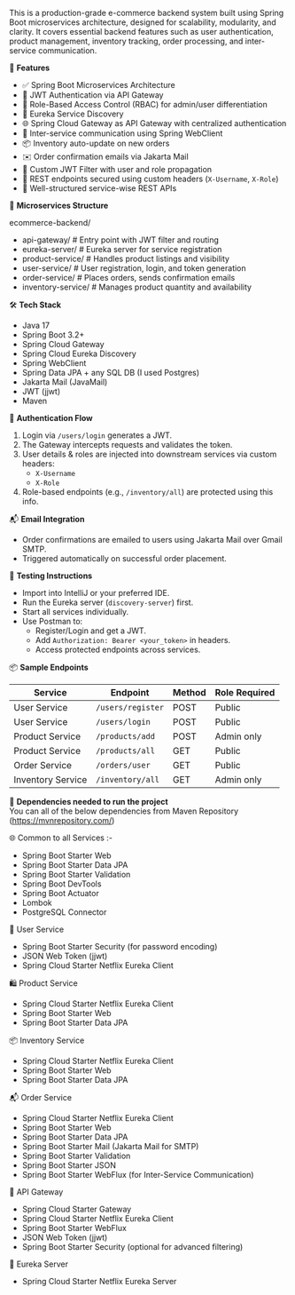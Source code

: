 This is a production-grade e-commerce backend system built using Spring Boot microservices architecture, designed for scalability, modularity, and clarity. It covers essential backend features such as user authentication, product management, inventory tracking, order processing, and inter-service communication.


🚀 **Features**

- ✅ Spring Boot Microservices Architecture
- 🔑 JWT Authentication via API Gateway
- 🛂 Role-Based Access Control (RBAC) for admin/user differentiation
- 🧩 Eureka Service Discovery
- 🌐 Spring Cloud Gateway as API Gateway with centralized authentication
- 🔄 Inter-service communication using Spring WebClient
- 📦 Inventory auto-update on new orders
- ✉️ Order confirmation emails via Jakarta Mail
- 🔐 Custom JWT Filter with user and role propagation
- 🧪 REST endpoints secured using custom headers (`X-Username`, `X-Role`)
- 📄 Well-structured service-wise REST APIs


🧱 **Microservices Structure**

ecommerce-backend/ 
   - api-gateway/ # Entry point with JWT filter and routing
   - eureka-server/ # Eureka server for service registration
   - product-service/ # Handles product listings and visibility
   - user-service/ # User registration, login, and token generation
   - order-service/ # Places orders, sends confirmation emails
   - inventory-service/ # Manages product quantity and availability


🛠️ **Tech Stack**

- Java 17
- Spring Boot 3.2+
- Spring Cloud Gateway
- Spring Cloud Eureka Discovery
- Spring WebClient
- Spring Data JPA + any SQL DB (I used Postgres)
- Jakarta Mail (JavaMail)
- JWT (jjwt)
- Maven

🔐 **Authentication Flow**

1. Login via `/users/login` generates a JWT.
2. The Gateway intercepts requests and validates the token.
3. User details & roles are injected into downstream services via custom headers:
   - `X-Username`
   - `X-Role`
4. Role-based endpoints (e.g., `/inventory/all`) are protected using this info.



📬 **Email Integration**

- Order confirmations are emailed to users using Jakarta Mail over Gmail SMTP.
- Triggered automatically on successful order placement.


🧪 **Testing Instructions**

- Import into IntelliJ or your preferred IDE.
- Run the Eureka server (`discovery-server`) first.
- Start all services individually.
- Use Postman to:
  - Register/Login and get a JWT.
  - Add `Authorization: Bearer <your_token>` in headers.
  - Access protected endpoints across services.

📦 **Sample Endpoints**

| Service           | Endpoint                        | Method | Role Required  |
|-------------------|---------------------------------|--------|----------------|
| User Service      | `/users/register`               | POST   | Public         |
| User Service      | `/users/login`                  | POST   | Public         |
| Product Service   | `/products/add`                 | POST   | Admin only     |
| Product Service   | `/products/all`                 | GET    | Public         |
| Order Service     | `/orders/user`                  | GET    | Public         |
| Inventory Service | `/inventory/all`                | GET    | Admin only     |



🧩 **Dependencies needed to run the project**
<br/> You can all of the below dependencies from Maven Repository (https://mvnrepository.com/)

🌐 Common to all Services :-
- Spring Boot Starter Web
- Spring Boot Starter Data JPA
- Spring Boot Starter Validation
- Spring Boot DevTools
- Spring Boot Actuator
- Lombok
- PostgreSQL Connector

👤 User Service
- Spring Boot Starter Security (for password encoding)
- JSON Web Token (jjwt)
- Spring Cloud Starter Netflix Eureka Client

🛍️ Product Service
- Spring Cloud Starter Netflix Eureka Client
- Spring Boot Starter Web
- Spring Boot Starter Data JPA

📦 Inventory Service
- Spring Cloud Starter Netflix Eureka Client
- Spring Boot Starter Web
- Spring Boot Starter Data JPA

📬 Order Service
- Spring Cloud Starter Netflix Eureka Client
- Spring Boot Starter Web
- Spring Boot Starter Data JPA
- Spring Boot Starter Mail (Jakarta Mail for SMTP)
- Spring Boot Starter Validation
- Spring Boot Starter JSON
- Spring Boot Starter WebFlux (for Inter-Service Communication)

🚪 API Gateway
- Spring Cloud Starter Gateway
- Spring Cloud Starter Netflix Eureka Client
- Spring Boot Starter WebFlux
- JSON Web Token (jjwt)
- Spring Boot Starter Security (optional for advanced filtering)

🧭 Eureka Server
- Spring Cloud Starter Netflix Eureka Server
